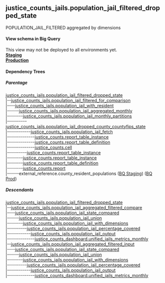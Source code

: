 ## justice_counts_jails.population_jail_filtered_dropped_state
POPULATION_JAIL_FILTERED aggregated by dimensions

#### View schema in Big Query
This view may not be deployed to all environments yet.<br/>
[**Staging**](https://console.cloud.google.com/bigquery?pli=1&p=recidiviz-staging&page=table&project=recidiviz-staging&d=justice_counts_jails&t=population_jail_filtered_dropped_state)
<br/>
[**Production**](https://console.cloud.google.com/bigquery?pli=1&p=recidiviz-123&page=table&project=recidiviz-123&d=justice_counts_jails&t=population_jail_filtered_dropped_state)
<br/>

#### Dependency Trees

##### Parentage
[justice_counts_jails.population_jail_filtered_dropped_state](../justice_counts_jails/population_jail_filtered_dropped_state.md) <br/>
|--[justice_counts_jails.population_jail_filtered_for_comparison](../justice_counts_jails/population_jail_filtered_for_comparison.md) <br/>
|----[justice_counts_jails.population_jail_with_resident](../justice_counts_jails/population_jail_with_resident.md) <br/>
|------[justice_counts_jails.population_jail_aggregated_monthly](../justice_counts_jails/population_jail_aggregated_monthly.md) <br/>
|--------[justice_counts_jails.population_jail_monthly_partitions](../justice_counts_jails/population_jail_monthly_partitions.md) <br/>
|----------[justice_counts_jails.population_jail_dropped_county_countyfips_state](../justice_counts_jails/population_jail_dropped_county_countyfips_state.md) <br/>
|------------[justice_counts_jails.population_jail_fetch](../justice_counts_jails/population_jail_fetch.md) <br/>
|--------------[justice_counts.report_table_instance](../justice_counts/report_table_instance.md) <br/>
|--------------[justice_counts.report_table_definition](../justice_counts/report_table_definition.md) <br/>
|--------------[justice_counts.cell](../justice_counts/cell.md) <br/>
|----------[justice_counts.report_table_instance](../justice_counts/report_table_instance.md) <br/>
|--------[justice_counts.report_table_instance](../justice_counts/report_table_instance.md) <br/>
|--------[justice_counts.report_table_definition](../justice_counts/report_table_definition.md) <br/>
|--------[justice_counts.report](../justice_counts/report.md) <br/>
|------external_reference.county_resident_populations ([BQ Staging](https://console.cloud.google.com/bigquery?pli=1&p=recidiviz-staging&page=table&project=recidiviz-staging&d=external_reference&t=county_resident_populations)) ([BQ Prod](https://console.cloud.google.com/bigquery?pli=1&p=recidiviz-123&page=table&project=recidiviz-123&d=external_reference&t=county_resident_populations)) <br/>


##### Descendants
[justice_counts_jails.population_jail_filtered_dropped_state](../justice_counts_jails/population_jail_filtered_dropped_state.md) <br/>
|--[justice_counts_jails.population_jail_aggregated_filtered_compare](../justice_counts_jails/population_jail_aggregated_filtered_compare.md) <br/>
|----[justice_counts_jails.population_jail_state_compared](../justice_counts_jails/population_jail_state_compared.md) <br/>
|------[justice_counts_jails.population_jail_union](../justice_counts_jails/population_jail_union.md) <br/>
|--------[justice_counts_jails.population_jail_with_dimensions](../justice_counts_jails/population_jail_with_dimensions.md) <br/>
|----------[justice_counts_jails.population_jail_percentage_covered](../justice_counts_jails/population_jail_percentage_covered.md) <br/>
|------------[justice_counts_jails.population_jail_output](../justice_counts_jails/population_jail_output.md) <br/>
|--------------[justice_counts_dashboard.unified_jails_metrics_monthly](../justice_counts_dashboard/unified_jails_metrics_monthly.md) <br/>
|--[justice_counts_jails.population_jail_aggregated_filtered_input](../justice_counts_jails/population_jail_aggregated_filtered_input.md) <br/>
|----[justice_counts_jails.population_jail_state_compared](../justice_counts_jails/population_jail_state_compared.md) <br/>
|------[justice_counts_jails.population_jail_union](../justice_counts_jails/population_jail_union.md) <br/>
|--------[justice_counts_jails.population_jail_with_dimensions](../justice_counts_jails/population_jail_with_dimensions.md) <br/>
|----------[justice_counts_jails.population_jail_percentage_covered](../justice_counts_jails/population_jail_percentage_covered.md) <br/>
|------------[justice_counts_jails.population_jail_output](../justice_counts_jails/population_jail_output.md) <br/>
|--------------[justice_counts_dashboard.unified_jails_metrics_monthly](../justice_counts_dashboard/unified_jails_metrics_monthly.md) <br/>

